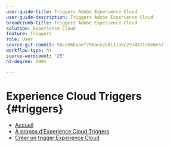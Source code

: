 ```yaml
---
user-guide-title: Triggers Adobe Experience Cloud
user-guide-description: Triggers Adobe Experience Cloud
breadcrumb-title: Triggers Adobe Experience Cloud
solution: Experience Cloud
feature: Triggers
role: User
source-git-commit: 94ca96baaef706ace2ed131a5c2974371a5e0e57
workflow-type: ht
source-wordcount: '25'
ht-degree: 100%

---
```


# Experience Cloud Triggers {#triggers}

* [Accueil](home.md)
* [À propos d’Experience Cloud Triggers](overview.md)
* [Créer un trigger Experience Cloud](create.md)
